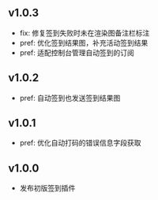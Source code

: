 ## v1.0.3

- fix: 修复签到失败时未在渲染图备注栏标注
- pref: 优化签到结果图，补充活动签到结果
- pref: 适配控制台管理自动签到的订阅

## v1.0.2

- pref: 自动签到也发送签到结果图

## v1.0.1

- pref: 优化自动打码的错误信息字段获取

## v1.0.0

- 发布初版签到插件